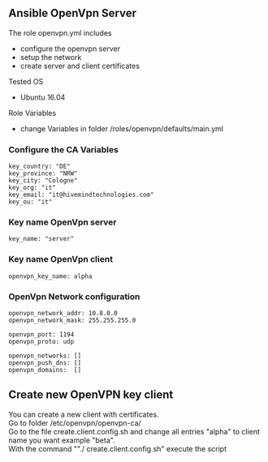 ## Ansible OpenVpn Server

The role openvpn.yml includes
- configure the openvpn server
- setup the network
- create server and client certificates

Tested OS
- Ubuntu 16.04

Role Variables
- change Variables in folder /roles/openvpn/defaults/main.yml

### Configure the CA Variables
```
key_country: "DE"
key_province: "NRW"
key_city: "Cologne"
key_org: "it"
key_email: "it@hivemindtechnologies.com"
key_ou: "it"
```
### Key name OpenVpn server
```
key_name: "server"
```
### Key name OpenVpn client
```
openvpn_key_name: alpha
```

### OpenVpn Network configuration
```
openvpn_network_addr: 10.8.0.0
openvpn_network_mask: 255.255.255.0

openvpn_port: 1194
openvpn_proto: udp

openvpn_networks: []
openvpn_push_dns: []
openvpn_domains:  []
```
## Create new OpenVPN key client

You can create a new client with certificates.  
Go to folder /etc/openvpn/openvpn-ca/  
Go to the file create.client.config.sh and change all entries "alpha" to client name you want example "beta".  
With the command ""./ create.client.config.sh" execute the script  
